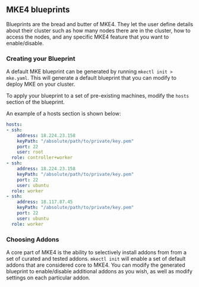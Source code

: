 ## MKE4 blueprints
Blueprints are the bread and butter of MKE4. They let the user define details about their cluster such as how many nodes there are in the cluster, how to access the nodes, and any specific MKE4 feature that you want to enable/disable.


### Creating your Blueprint
A default MKE blueprint can be generated by running `mkectl init > mke.yaml`. This will generate a default blueprint that you can modify to deploy MKE on your cluster.

To apply your blueprint to a set of pre-existing machines, modify the `hosts` section of the blueprint.

An example of a hosts section is shown below:

```yaml
hosts:
- ssh:
    address: 18.224.23.158
    keyPath: "/absolute/path/to/private/key.pem"
    port: 22
    user: root
  role: controller+worker
- ssh:
    address: 18.224.23.158
    keyPath: "/absolute/path/to/private/key.pem"
    port: 22
    user: ubuntu
  role: worker
- ssh:
    address: 18.117.87.45
    keyPath: "/absolute/path/to/private/key.pem"
    port: 22
    user: ubuntu
  role: worker
```


### Choosing Addons
A core part of MKE4 is the ability to selectively install addons from from a set of curated and tested addons. `mkectl init` will enable a set of default addons that are considered core to MKE4. You can modify the generated blueprint to enable/disable additional addons as you wish, as well as modify settings on each particular addon.
